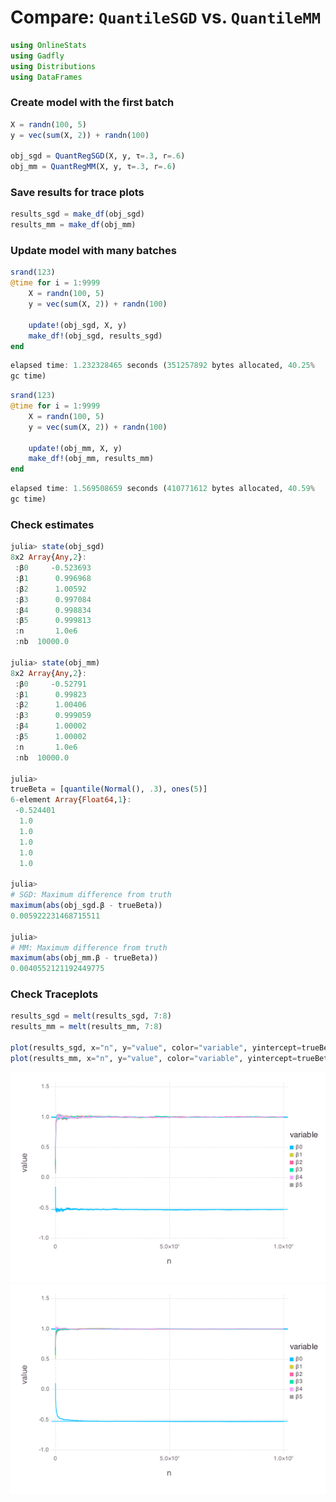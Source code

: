 
# Compare: `QuantileSGD` vs. `QuantileMM`


````julia
using OnlineStats
using Gadfly
using Distributions
using DataFrames
````





### Create model with the first batch
````julia
X = randn(100, 5)
y = vec(sum(X, 2)) + randn(100)

obj_sgd = QuantRegSGD(X, y, τ=.3, r=.6)
obj_mm = QuantRegMM(X, y, τ=.3, r=.6)
````





### Save results for trace plots
````julia
results_sgd = make_df(obj_sgd)
results_mm = make_df(obj_mm)
````





### Update model with many batches
````julia
srand(123)
@time for i = 1:9999
	X = randn(100, 5)
    y = vec(sum(X, 2)) + randn(100)
    
    update!(obj_sgd, X, y)
    make_df!(obj_sgd, results_sgd)
end
````


````julia
elapsed time: 1.232328465 seconds (351257892 bytes allocated, 40.25%
gc time)
````




````julia
srand(123)
@time for i = 1:9999
	X = randn(100, 5)
    y = vec(sum(X, 2)) + randn(100)
    
    update!(obj_mm, X, y)
    make_df!(obj_mm, results_mm)
end
````


````julia
elapsed time: 1.569508659 seconds (410771612 bytes allocated, 40.59%
gc time)
````





### Check estimates
````julia
julia> state(obj_sgd)
8x2 Array{Any,2}:
 :β0     -0.523693
 :β1      0.996968
 :β2      1.00592 
 :β3      0.997084
 :β4      0.998834
 :β5      0.999813
 :n       1.0e6   
 :nb  10000.0     

julia> state(obj_mm)
8x2 Array{Any,2}:
 :β0     -0.52791 
 :β1      0.99823 
 :β2      1.00406 
 :β3      0.999059
 :β4      1.00002 
 :β5      1.00002 
 :n       1.0e6   
 :nb  10000.0     

julia> 
trueBeta = [quantile(Normal(), .3), ones(5)]
6-element Array{Float64,1}:
 -0.524401
  1.0     
  1.0     
  1.0     
  1.0     
  1.0     

julia> 
# SGD: Maximum difference from truth
maximum(abs(obj_sgd.β - trueBeta))
0.005922231468715511

julia> 
# MM: Maximum difference from truth
maximum(abs(obj_mm.β - trueBeta))
0.0040552121192449775

````





### Check Traceplots
````julia
results_sgd = melt(results_sgd, 7:8)
results_mm = melt(results_mm, 7:8)

plot(results_sgd, x="n", y="value", color="variable", yintercept=trueBeta, Geom.line, Geom.hline)
plot(results_mm, x="n", y="value", color="variable", yintercept=trueBeta, Geom.line, Geom.hline)
````


![](figures/quantregcompare_7_1.png)
![](figures/quantregcompare_7_2.png)



